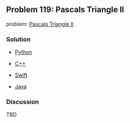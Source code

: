 ## Problem 119: Pascals Triangle II

problem: [Pascals Triangle II](https://leetcode.com/problems/pascals-triangle-ii/)

### Solution

- [Python](../python/problem119.py)

- [C++](../cpp/problem119.cpp)

- [Swift](../swift/problem119.swift)

- [Java](../java/problem119.java)
### Discussion

TBD

